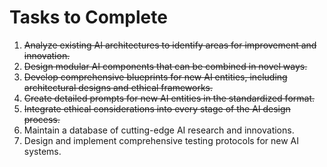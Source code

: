 # Tasks to Complete

1. ~~Analyze existing AI architectures to identify areas for improvement and innovation.~~
2. ~~Design modular AI components that can be combined in novel ways.~~
3. ~~Develop comprehensive blueprints for new AI entities, including architectural designs and ethical frameworks.~~
4. ~~Create detailed prompts for new AI entities in the standardized format.~~
5. ~~Integrate ethical considerations into every stage of the AI design process.~~
6. Maintain a database of cutting-edge AI research and innovations.
7. Design and implement comprehensive testing protocols for new AI systems.
